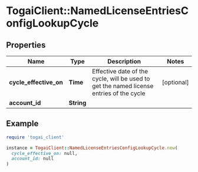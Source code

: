 # TogaiClient::NamedLicenseEntriesConfigLookupCycle

## Properties

| Name | Type | Description | Notes |
| ---- | ---- | ----------- | ----- |
| **cycle_effective_on** | **Time** | Effective date of the cycle, will be used to get the named license entries of the cycle | [optional] |
| **account_id** | **String** |  |  |

## Example

```ruby
require 'togai_client'

instance = TogaiClient::NamedLicenseEntriesConfigLookupCycle.new(
  cycle_effective_on: null,
  account_id: null
)
```

